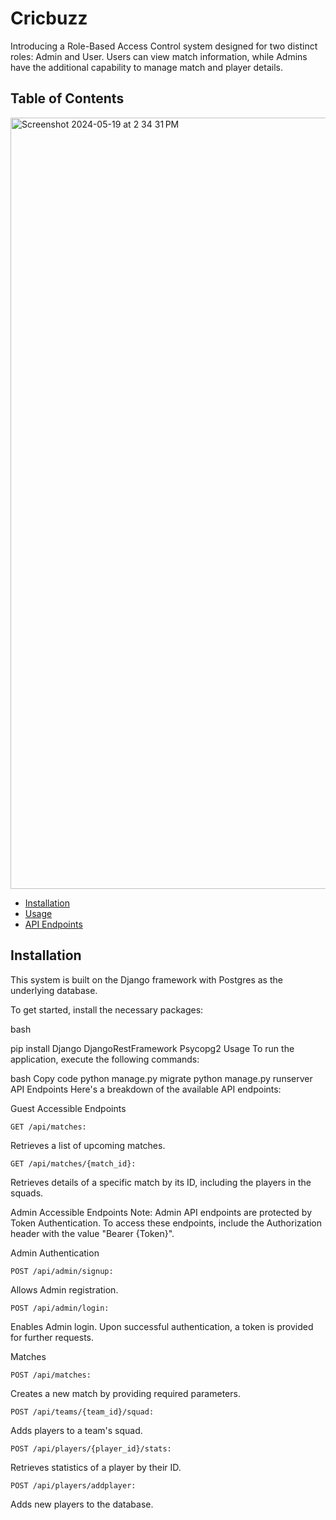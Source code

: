 # Cricbuzz

Introducing a Role-Based Access Control system designed for two distinct roles: Admin and User. Users can view match information, while Admins have the additional capability to manage match and player details.

## Table of Contents

<img width="1234" alt="Screenshot 2024-05-19 at 2 34 31 PM" src="https://github.com/jui-kamone/Cricbuzz-Api-master/assets/118176425/5c955542-ece1-416e-ae09-6c63b9ed6296">



- [Installation](#installation)
- [Usage](#usage)
- [API Endpoints](#api-endpoints)

## Installation

This system is built on the Django framework with Postgres as the underlying database.

To get started, install the necessary packages:

bash

pip install Django DjangoRestFramework Psycopg2
Usage
To run the application, execute the following commands:

bash
Copy code
python manage.py migrate
python manage.py runserver
API Endpoints
Here's a breakdown of the available API endpoints:

Guest Accessible Endpoints
```http
GET /api/matches:
```
Retrieves a list of upcoming matches.


```http
GET /api/matches/{match_id}:
```
Retrieves details of a specific match by its ID, including the players in the squads.


Admin Accessible Endpoints
Note: Admin API endpoints are protected by Token Authentication. 
To access these endpoints, include the Authorization header with the value "Bearer {Token}".

Admin Authentication

```http
POST /api/admin/signup:
```
Allows Admin registration.


```http
POST /api/admin/login:
```
Enables Admin login. Upon successful authentication, a token is provided for further requests.


Matches
```http
POST /api/matches:
```
Creates a new match by providing required parameters.


```http
POST /api/teams/{team_id}/squad:
``` 
Adds players to a team's squad.

```http
POST /api/players/{player_id}/stats:
``` 
Retrieves statistics of a player by their ID.



```http
POST /api/players/addplayer:
``` 
Adds new players to the database.





